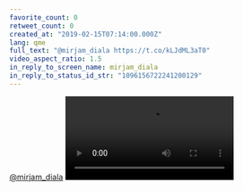 ```yaml
---
favorite_count: 0
retweet_count: 0
created_at: "2019-02-15T07:14:00.000Z"
lang: qme
full_text: "@mirjam_diala https://t.co/kLJdML3aT0"
video_aspect_ratio: 1.5
in_reply_to_screen_name: mirjam_diala
in_reply_to_status_id_str: "1096156722241200129"
---
```


[@mirjam_diala](https://twitter.com/mirjam_diala)
![Embedded Video](https://twitter-media-coderbyheart.s3.eu-north-1.amazonaws.com/1096306616792682496-DzbdDAjXQAE59sQ.mp4)
